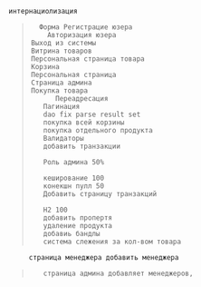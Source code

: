     интернациолизация
>       Форма Регистрацие юзера
>         Авторизация юзера
>     Выход из системы
>     Витрина товаров
>     Персональная страница товара
>     Корзина
>     Персональная страница
>     Страница админа
>     Покупка товара
>           Переадресация
>        Пагинация
>        dao fix parse result set
>        покупка всей корзины
>        покупка отдельного продукта
>        Валидаторы
>        добавить транзакции
>
>        Роль админа 50%
>        
>        кеширование 100
>        конекшн пулл 50
>        Добавить страницу транзакций
>
>        H2 100
>        добавить пропертя
>        удаление продукта
>        добавиь бандлы
>        система слежения за кол-вом товара
         страница менеджера добавить менеджера 
>        страница админа добавляет менеджеров, 
            
